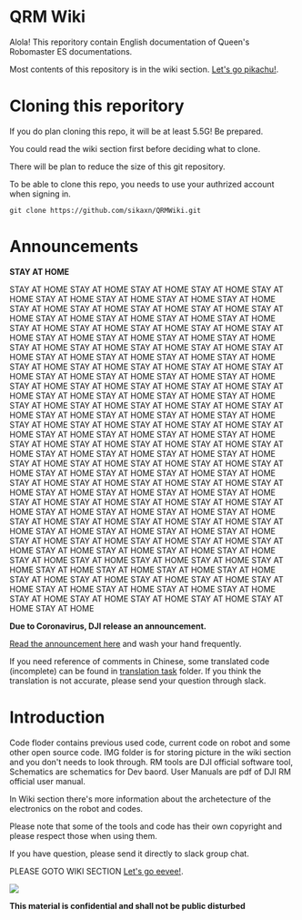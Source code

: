 # QRM Wiki
Alola! This reporitory contain English documentation of Queen's Robomaster ES documentations. 

Most contents of this repository is in the wiki section.
 [Let's go pikachu!](https://github.com/sikaxn/QRMWiki/wiki).

# Cloning this reporitory

If you do plan cloning this repo, it will be at least 5.5G! Be prepared.

You could read the wiki section first before deciding what to clone.

There will be plan to reduce the size of this git repository.

To be able to clone this repo, you needs to use your authrized account when signing in. 

```
git clone https://github.com/sikaxn/QRMWiki.git
```

# Announcements

**STAY AT HOME**

STAY AT HOME STAY AT HOME STAY AT HOME STAY AT HOME STAY AT HOME STAY AT HOME STAY AT HOME STAY AT HOME STAY AT HOME STAY AT HOME STAY AT HOME STAY AT HOME STAY AT HOME STAY AT HOME STAY AT HOME STAY AT HOME STAY AT HOME STAY AT HOME STAY AT HOME STAY AT HOME STAY AT HOME STAY AT HOME STAY AT HOME STAY AT HOME STAY AT HOME STAY AT HOME STAY AT HOME STAY AT HOME STAY AT HOME STAY AT HOME STAY AT HOME STAY AT HOME STAY AT HOME STAY AT HOME STAY AT HOME STAY AT HOME STAY AT HOME STAY AT HOME STAY AT HOME STAY AT HOME STAY AT HOME STAY AT HOME STAY AT HOME STAY AT HOME STAY AT HOME STAY AT HOME STAY AT HOME STAY AT HOME STAY AT HOME STAY AT HOME STAY AT HOME STAY AT HOME STAY AT HOME STAY AT HOME STAY AT HOME STAY AT HOME STAY AT HOME STAY AT HOME STAY AT HOME STAY AT HOME STAY AT HOME STAY AT HOME STAY AT HOME STAY AT HOME STAY AT HOME STAY AT HOME STAY AT HOME STAY AT HOME STAY AT HOME STAY AT HOME STAY AT HOME STAY AT HOME STAY AT HOME STAY AT HOME STAY AT HOME STAY AT HOME STAY AT HOME STAY AT HOME STAY AT HOME STAY AT HOME STAY AT HOME STAY AT HOME STAY AT HOME STAY AT HOME STAY AT HOME STAY AT HOME STAY AT HOME STAY AT HOME STAY AT HOME STAY AT HOME STAY AT HOME STAY AT HOME STAY AT HOME STAY AT HOME STAY AT HOME STAY AT HOME STAY AT HOME STAY AT HOME STAY AT HOME STAY AT HOME STAY AT HOME STAY AT HOME STAY AT HOME STAY AT HOME STAY AT HOME STAY AT HOME STAY AT HOME STAY AT HOME STAY AT HOME STAY AT HOME STAY AT HOME STAY AT HOME STAY AT HOME STAY AT HOME STAY AT HOME STAY AT HOME STAY AT HOME STAY AT HOME STAY AT HOME STAY AT HOME STAY AT HOME STAY AT HOME STAY AT HOME STAY AT HOME STAY AT HOME STAY AT HOME STAY AT HOME STAY AT HOME STAY AT HOME STAY AT HOME STAY AT HOME STAY AT HOME STAY AT HOME STAY AT HOME STAY AT HOME STAY AT HOME STAY AT HOME STAY AT HOME STAY AT HOME STAY AT HOME STAY AT HOME STAY AT HOME STAY AT HOME STAY AT HOME STAY AT HOME STAY AT HOME STAY AT HOME STAY AT HOME STAY AT HOME STAY AT HOME



**Due to Coronavirus, DJI release an announcement.**

[Read the announcement here](https://www.robomaster.com/en-US/resource/pages/1105?type=announcementSub) and wash your hand frequently. 

If you need reference of comments in Chinese, some translated code (incomplete) can be found in [translation task](https://github.com/sikaxn/QRMWiki/tree/master/Translation%20Task) folder. If you think the translation is not accurate, please send your question through slack. 

# Introduction

Code floder contains previous used code, current code on robot and some other open source code. IMG folder is for storing picture in the wiki section and you don't needs to look through. RM tools are DJI official software tool, Schematics are schematics for Dev baord. User Manuals are pdf of DJI RM official user manual. 

In Wiki section there's more information about the archetecture of the electronics on the robot and codes. 

Please note that some of the tools and code has their own copyright and please respect those when using them.

If you have question, please send it directly to slack group chat.

PLEASE GOTO WIKI SECTION
 [Let's go eevee!](https://github.com/sikaxn/QRMWiki/wiki).
 
![](https://github.com/sikaxn/QRMWiki/blob/master/IMG/robomaster.png)


**This material is confidential and shall not be public disturbed**
